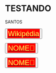# TESTANDO

SANTOS

<p><button><a href="
https://pt.wikipedia.org/wiki/Wikip%C3%A9dia:P%C3%A1gina_principal
" target="_blank"><span style="color: #F4FA58; font-size: 18pt; background: red; border-radius:0px; padding:2px">
Wikipédia
</span></a></button></p>

<p><button><a href="
LINK🔴
" target="_blank"><span style="color: #F4FA58; font-size: 18pt; background: red; border-radius:0px; padding:2px">
NOME🔴
</span></a></button></p>

<p><button><a href="
LINK🔴
" target="_blank"><span style="color: #F4FA58; font-size: 18pt; background: red; border-radius:0px; padding:2px">
NOME🔴
</span></a></button></p>







































